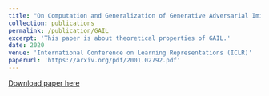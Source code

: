 ```yaml
---
title: "On Computation and Generalization of Generative Adversarial Imitation Learning"
collection: publications
permalink: /publication/GAIL
excerpt: 'This paper is about theoretical properties of GAIL.'
date: 2020
venue: 'International Conference on Learning Representations (ICLR)'
paperurl: 'https://arxiv.org/pdf/2001.02792.pdf'
---
```


[Download paper here](https://arxiv.org/pdf/2001.02792.pdf)

